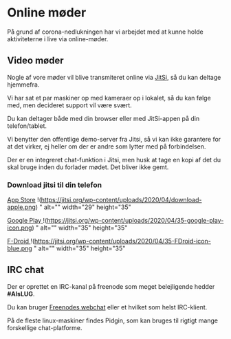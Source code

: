 # Online møder
På grund af corona-nedlukningen har vi arbejdet med at kunne holde aktiviteterne i live via online-møder.





## Video møder
Nogle af vore møder vil blive transmiteret online via [JitSi](https://meet.jit.si/AlsLUG), så du kan deltage hjemmefra.

Vi har sat et par maskiner op med kameraer op i lokalet, så du kan følge med, men decideret support vil være svært.

Du kan deltager både med din browser eller med JitSi-appen på din telefon/tablet.

Vi benytter den offentlige demo-server fra Jitsi, så vi kan ikke garantere for at det virker, ej heller om der er andre som lytter med på forbindelsen.

Der er en integreret chat-funktion i Jitsi, men husk at tage en kopi af det du skal bruge inden du forlader mødet. Det bliver ikke gemt.





### Download jitsi til din telefon

[App Store](https://apps.apple.com/us/app/jitsi-meet/id1165103905)
!(https://jitsi.org/wp-content/uploads/2020/04/download-apple.png)
" alt="" width="29" height="35"

[Google Play ](https://play.google.com/store/apps/details?id=org.jitsi.meet)
!(https://jitsi.org/wp-content/uploads/2020/04/35-google-play-icon.png)
" alt="" width="35" height="35"

[F-Droid ](https://f-droid.org/en/packages/org.jitsi.meet/)
!(https://jitsi.org/wp-content/uploads/2020/04/35-FDroid-icon-blue.png
" alt="" width="35" height="35"




## IRC chat
Der er oprettet en IRC-kanal på freenode som meget belejligende hedder **#AlsLUG**.

Du kan bruger [Freenodes webchat](https://webchat.freenode.org#AlsLUG) eller et hvilket som helst IRC-klient.

På de fleste linux-maskiner findes Pidgin, som kan bruges til rigtigt mange forskellige chat-platforme.
